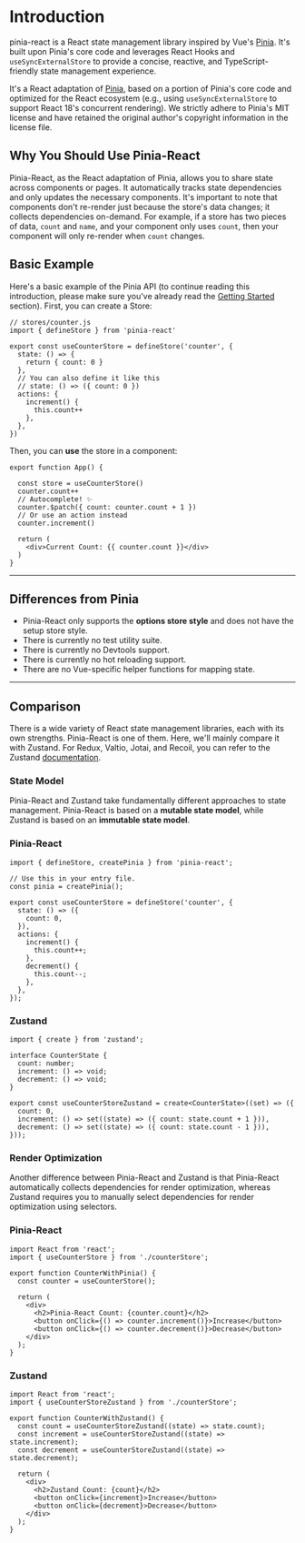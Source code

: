 # Introduction

pinia-react is a React state management library inspired by Vue's [Pinia](https://github.com/vuejs/pinia). It's built upon Pinia's core code and leverages React Hooks and `useSyncExternalStore` to provide a concise, reactive, and TypeScript-friendly state management experience.

It's a React adaptation of [Pinia](https://github.com/vuejs/pinia), based on a portion of Pinia's core code and optimized for the React ecosystem (e.g., using `useSyncExternalStore` to support React 18's concurrent rendering). We strictly adhere to Pinia's MIT license and have retained the original author's copyright information in the license file.

## Why You Should Use Pinia-React

Pinia-React, as the React adaptation of Pinia, allows you to share state across components or pages. It automatically tracks state dependencies and only updates the necessary components. It's important to note that components don't re-render just because the store's data changes; it collects dependencies on-demand. For example, if a store has two pieces of data, `count` and `name`, and your component only uses `count`, then your component will only re-render when `count` changes.

## Basic Example

Here's a basic example of the Pinia API (to continue reading this introduction, please make sure you've already read the [Getting Started](https://www.google.com/search?q=./getting-started.md) section). First, you can create a Store:

```tsx
// stores/counter.js
import { defineStore } from 'pinia-react'

export const useCounterStore = defineStore('counter', {
  state: () => {
    return { count: 0 }
  },
  // You can also define it like this
  // state: () => ({ count: 0 })
  actions: {
    increment() {
      this.count++
    },
  },
})
```

Then, you can **use** the store in a component:

```tsx
export function App() {

  const store = useCounterStore()
  counter.count++
  // Autocomplete! ✨
  counter.$patch({ count: counter.count + 1 })
  // Or use an action instead
  counter.increment()

  return (
    <div>Current Count: {{ counter.count }}</div>
  )
}
```

-----

## Differences from Pinia

  - Pinia-React only supports the **options store style** and does not have the setup store style.
  - There is currently no test utility suite.
  - There is currently no Devtools support.
  - There is currently no hot reloading support.
  - There are no Vue-specific helper functions for mapping state.

-----

## Comparison

There is a wide variety of React state management libraries, each with its own strengths. Pinia-React is one of them. Here, we'll mainly compare it with Zustand. For Redux, Valtio, Jotai, and Recoil, you can refer to the Zustand [documentation](https://www.google.com/search?q=https://zustand.docs.pmnd.rs/getting-started/comparison%23render-optimization-\(vs-redux\)).

### State Model

Pinia-React and Zustand take fundamentally different approaches to state management. Pinia-React is based on a **mutable state model**, while Zustand is based on an **immutable state model**.

### Pinia-React

```tsx
import { defineStore, createPinia } from 'pinia-react';

// Use this in your entry file.
const pinia = createPinia();

export const useCounterStore = defineStore('counter', {
  state: () => ({
    count: 0,
  }),
  actions: {
    increment() {
      this.count++;
    },
    decrement() {
      this.count--;
    },
  },
});
```

### Zustand

```tsx
import { create } from 'zustand';

interface CounterState {
  count: number;
  increment: () => void;
  decrement: () => void;
}

export const useCounterStoreZustand = create<CounterState>((set) => ({
  count: 0,
  increment: () => set((state) => ({ count: state.count + 1 })),
  decrement: () => set((state) => ({ count: state.count - 1 })),
}));
```

### Render Optimization

Another difference between Pinia-React and Zustand is that Pinia-React automatically collects dependencies for render optimization, whereas Zustand requires you to manually select dependencies for render optimization using selectors.

### Pinia-React

```tsx
import React from 'react';
import { useCounterStore } from './counterStore';

export function CounterWithPinia() {
  const counter = useCounterStore();

  return (
    <div>
      <h2>Pinia-React Count: {counter.count}</h2>
      <button onClick={() => counter.increment()}>Increase</button>
      <button onClick={() => counter.decrement()}>Decrease</button>
    </div>
  );
}
```

### Zustand

```tsx
import React from 'react';
import { useCounterStoreZustand } from './counterStore';

export function CounterWithZustand() {
  const count = useCounterStoreZustand((state) => state.count);
  const increment = useCounterStoreZustand((state) => state.increment);
  const decrement = useCounterStoreZustand((state) => state.decrement);

  return (
    <div>
      <h2>Zustand Count: {count}</h2>
      <button onClick={increment}>Increase</button>
      <button onClick={decrement}>Decrease</button>
    </div>
  );
}
```